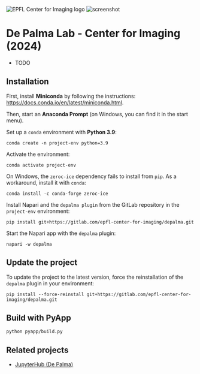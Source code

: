 ![EPFL Center for Imaging logo](https://imaging.epfl.ch/resources/logo-for-gitlab.svg)
![screenshot](./assets/screenshot.png)
# De Palma Lab - Center for Imaging (2024)

- TODO

## Installation

First, install **Miniconda** by following the instructions: https://docs.conda.io/en/latest/miniconda.html.

Then, start an **Anaconda Prompt** (on Windows, you can find it in the start menu).

Set up a `conda` environment with **Python 3.9**:

```
conda create -n project-env python=3.9
```

Activate the environment:

```
conda activate project-env
```

On Windows, the `zeroc-ice` dependency fails to install from `pip`. As a workaround, install it with `conda`:

```
conda install -c conda-forge zeroc-ice
```

Install Napari and the `depalma plugin` from the GitLab repository in the `project-env` environment:

```
pip install git+https://gitlab.com/epfl-center-for-imaging/depalma.git
```

Start the Napari app with the `depalma` plugin:

```
napari -w depalma
```

## Update the project

To update the project to the latest version, force the reinstallation of the `depalma` plugin in your environment:

```
pip install --force-reinstall git+https://gitlab.com/epfl-center-for-imaging/depalma.git
```

## Build with PyApp

```
python pyapp/build.py
```

## Related projects

- [JupyterHub (De Palma)](https://gitlab.com/epfl-center-for-imaging/depalma-jupyterhub)